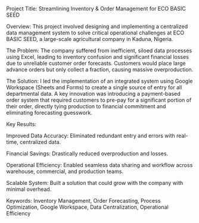 Project Title: Streamlining Inventory & Order Management for ECO BASIC SEED

Overview:
This project involved designing and implementing a centralized data management system to solve critical operational challenges at ECO BASIC SEED, a large-scale agricultural company in Kaduna, Nigeria.

The Problem:
The company suffered from inefficient, siloed data processes using Excel, leading to inventory confusion and significant financial losses due to unreliable customer order forecasts. Customers would place large advance orders but only collect a fraction, causing massive overproduction.

The Solution:
I led the implementation of an integrated system using Google Workspace (Sheets and Forms) to create a single source of entry for all departmental data. A key innovation was introducing a payment-based order system that required customers to pre-pay for a significant portion of their order, directly tying production to financial commitment and eliminating forecasting guesswork.

Key Results:

Improved Data Accuracy: Eliminated redundant entry and errors with real-time, centralized data.

Financial Savings: Drastically reduced overproduction and losses.

Operational Efficiency: Enabled seamless data sharing and workflow across warehouse, commercial, and production teams.

Scalable System: Built a solution that could grow with the company with minimal overhead.

Keywords: Inventory Management, Order Forecasting, Process Optimization, Google Workspace, Data Centralization, Operational Efficiency
